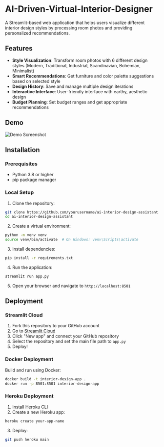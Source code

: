 # AI-Driven-Virtual-Interior-Designer

A Streamlit-based web application that helps users visualize different interior design styles by processing room photos and providing personalized recommendations.

## Features

- **Style Visualization**: Transform room photos with 6 different design styles (Modern, Traditional, Industrial, Scandinavian, Bohemian, Minimalist)
- **Smart Recommendations**: Get furniture and color palette suggestions based on selected style
- **Design History**: Save and manage multiple design iterations
- **Interactive Interface**: User-friendly interface with earthy, aesthetic design
- **Budget Planning**: Set budget ranges and get appropriate recommendations

## Demo

![Demo Screenshot](assets/demo-screenshot.png)

## Installation

### Prerequisites
- Python 3.8 or higher
- pip package manager

### Local Setup

1. Clone the repository:
```bash
git clone https://github.com/yourusername/ai-interior-design-assistant.git
cd ai-interior-design-assistant
```

2. Create a virtual environment:
```bash
python -m venv venv
source venv/bin/activate  # On Windows: venv\Scripts\activate
```

3. Install dependencies:
```bash
pip install -r requirements.txt
```

4. Run the application:
```bash
streamlit run app.py
```

5. Open your browser and navigate to `http://localhost:8501`

## Deployment

### Streamlit Cloud

1. Fork this repository to your GitHub account
2. Go to [Streamlit Cloud](https://streamlit.io/cloud)
3. Click "New app" and connect your GitHub repository
4. Select the repository and set the main file path to `app.py`
5. Deploy!

### Docker Deployment

Build and run using Docker:

```bash
docker build -t interior-design-app .
docker run -p 8501:8501 interior-design-app
```

### Heroku Deployment

1. Install Heroku CLI
2. Create a new Heroku app:
```bash
heroku create your-app-name
```

3. Deploy:
```bash
git push heroku main
```
